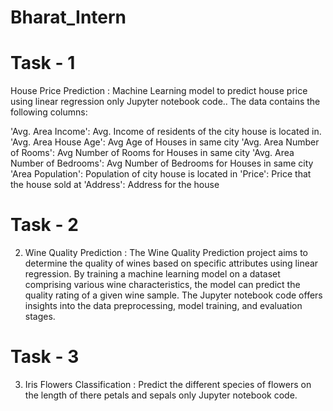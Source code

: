 # Bharat_Intern

# Task - 1
House Price Prediction :
Machine Learning model to predict house
price using linear regression only
Jupyter notebook code..
The data contains the following columns:

'Avg. Area Income': Avg. Income of residents of the city house is located in.
'Avg. Area House Age': Avg Age of Houses in same city
'Avg. Area Number of Rooms': Avg Number of Rooms for Houses in same city
'Avg. Area Number of Bedrooms': Avg Number of Bedrooms for Houses in same city
'Area Population': Population of city house is located in
'Price': Price that the house sold at
'Address': Address for the house


# Task - 2
2. Wine Quality Prediction :
 The Wine Quality Prediction project aims to determine the quality of wines
based on specific attributes using linear regression. By training a machine learning
 model on a dataset comprising various wine characteristics, the model can predict the
 quality rating of a given wine sample. The Jupyter notebook code offers insights into
 the data preprocessing, model training, and evaluation stages.

# Task - 3
3. Iris Flowers Classification :
Predict the different species of flowers on
the length of there petals and sepals
only Jupyter notebook code.
